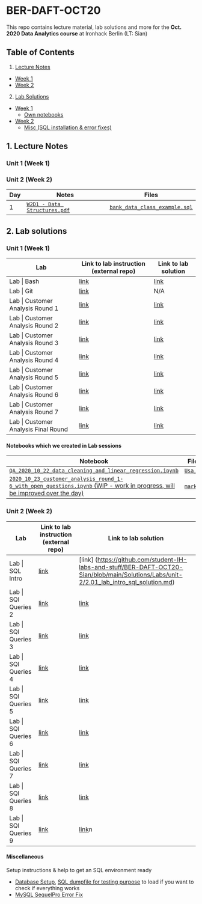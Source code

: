 # BER-DAFT-OCT20


This repo contains lecture material, lab solutions and more for the **Oct. 2020 Data Analytics course** at Ironhack Berlin (LT: Sian)

## Table of Contents

1. [Lecture Notes](#ln)
  * [Week 1](#ln_u1)
  * [Week 2](#ln_u2)
2. [Lab Solutions](#ls)
  * [Week 1](#ls_u1)
    * [Own notebooks](#ls_u1_own)
  * [Week 2](#ls_u2)
    * [Misc (SQL installation & error fixes)](#misc_u)

## 1. Lecture Notes <a name="ln"></a>

### Unit 1 (Week 1) <a name="ln_u1"></a>

### Unit 2 (Week 2) <a name="ln_u2"></a>

| Day | Notes | Files |
|--|--|--|
|1|[`W2D1 - Data Structures.pdf`](https://github.com/student-IH-labs-and-stuff/BER-DAFT-OCT20-SEDA/blob/main/lecture/unit_2/W2D1%20-%20Data%20Structures.pdf)| [`bank_data_class_example.sql`](https://github.com/student-IH-labs-and-stuff/BER-DAFT-OCT20-SEDA/blob/main/lecture/unit_2/bank_data_class_example.sql) |

## 2. Lab solutions

### Unit 1 (Week 1) <a name="ls_u1"></a>

| Lab | Link to lab instruction (external repo) | Link to lab solution |
|-----|-------------------------|----------------------|
| Lab \| Bash | [link](https://github.com/ironhack-labs/lab-bash) | [link](https://github.com/student-IH-labs-and-stuff/BER-DAFT-OCT20-SEDA/blob/main/labs/solutions/1.01_lab_bash_solution.md) |
| Lab \| Git | [link](https://github.com/ironhack-labs/lab-git) | N/A |
| Lab \| Customer Analysis Round 1| [link](https://github.com/ironhack-labs/lab-customer-analysis-round-1)| [link](https://github.com/student-IH-labs-and-stuff/BER-DAFT-OCT20-SEDA/blob/main/labs/solutions/1.03_lab_customer_analysis_round_1_solution.md)|
|Lab \| Customer Analysis Round 2| [link](https://github.com/ironhack-labs/lab-customer-analysis-round-2)| [link](https://github.com/student-IH-labs-and-stuff/BER-DAFT-OCT20-SEDA/blob/main/labs/solutions/1.04_lab_customer_analysis_round_2_solution.md) |
|Lab \| Customer Analysis Round 3| [link](https://github.com/ironhack-labs/lab-customer-analysis-round-3)| [link](https://github.com/student-IH-labs-and-stuff/BER-DAFT-OCT20-SEDA/blob/main/labs/solutions/1.05_lab_customer_analysis_round_3_solution.md) |
| Lab \| Customer Analysis Round 4 | [link](https://github.com/ironhack-labs/lab-customer-analysis-round-4)|[link](https://github.com/student-IH-labs-and-stuff/BER-DAFT-OCT20-SEDA/blob/main/labs/solutions/1.06_lab_customer_analysis_round_4_solution.md)|
|Lab \| Customer Analysis Round 5|[link](https://github.com/ironhack-labs/lab-customer-analysis-round-5)|[link](https://github.com/student-IH-labs-and-stuff/BER-DAFT-OCT20-SEDA/blob/main/labs/solutions/1.07_lab_customer_analysis_round_5_solution.md)|
|Lab \| Customer Analysis Round 6|[link](https://github.com/ironhack-labs/lab-customer-analysis-round-6)|[link](https://github.com/student-IH-labs-and-stuff/BER-DAFT-OCT20-SEDA/blob/main/labs/solutions/1.08_lab_customer_analysis_round_6_solution.md)|
|Lab \| Customer Analysis Round 7|[link](https://github.com/ironhack-labs/lab-customer-analysis-round-7)|[link](https://github.com/student-IH-labs-and-stuff/BER-DAFT-OCT20-SEDA/blob/main/labs/solutions/1.09_lab_customer_analysis_round_7_solution.md)|
|Lab \| Customer Analysis Final Round|[link](https://github.com/ironhack-labs/lab-customer-analysis-final-round)|[link](https://github.com/student-IH-labs-and-stuff/BER-DAFT-OCT20-SEDA/blob/main/labs/solutions/1.09_lab_customer_analysis_final_round_solution.md)|

#### Notebooks which we created in Lab sessions <a name="ls_u1_own"></a>

| Notebook | Files we used in this notebook |
|----------|--------------------------------|
|[`QA_2020_10_22_data_cleaning_and_linear_regression.ipynb`](https://github.com/student-IH-labs-and-stuff/BER-DAFT-OCT20-SEDA/blob/main/labs/notebooks_created_in_class/QA_2020_10_22_data_cleaning_and_linear_regression.ipynb)| [`Usa_Housing.csv`](https://github.com/student-IH-labs-and-stuff/BER-DAFT-OCT20-SEDA/blob/main/labs/notebooks_created_in_class/Usa_Housing.csv)|
|[`2020_10_23_customer_analysis_round_1-6_with_open_questions.ipynb` (WIP - work in progress, will be improved over the day)](https://github.com/student-IH-labs-and-stuff/BER-DAFT-OCT20-SEDA/blob/main/labs/notebooks_created_in_class/2020_10_23_customer_analysis_round_1-6_with_open_questions.ipynb)|[`marketing_customer_analysis.csv`](https://github.com/student-IH-labs-and-stuff/BER-DAFT-OCT20-SEDA/blob/main/labs/notebooks_created_in_class/2020_10_23_data/marketing_customer_analysis.csv)|


### Unit 2 (Week 2) <a name="ls_u2"></a>

| Lab | Link to lab instruction (external repo) | Link to lab solution |
|-----|-------------------------|--------------------------------------|
| Lab \| SQL Intro | [link](https://github.com/ironhack-labs/lab-intro-sql) | [link] (https://github.com/student-IH-labs-and-stuff/BER-DAFT-OCT20-Sian/blob/main/Solutions/Labs/unit-2/2.01_lab_intro_sql_solution.md) |
| Lab \| SQl Queries 2 | [link](https://github.com/ironhack-labs/lab-sql-2) | [link](https://github.com/student-IH-labs-and-stuff/BER-DAFT-OCT20-Sian/blob/main/Solutions/Labs/unit-2/2.02_lab_sql_2_solution.md) |
| Lab \| SQl Queries 3 | [link](https://github.com/ironhack-labs/lab-sql-3)|[link](https://github.com/student-IH-labs-and-stuff/BER-DAFT-OCT20-Sian/blob/main/Solutions/Labs/unit-2/2.02_lab_sql_3_solution.md)|
| Lab \| SQl Queries 4 | [link](https://github.com/ironhack-labs/lab-sql-4) |[link](https://github.com/student-IH-labs-and-stuff/BER-DAFT-OCT20-Sian/blob/main/Solutions/Labs/unit-2/2.02_lab_sql_4_solution.md)|
| Lab \| SQl Queries 5 | [link](https://github.com/ironhack-labs/lab-sql-5) |[link](https://github.com/student-IH-labs-and-stuff/BER-DAFT-OCT20-Sian/blob/main/Solutions/Labs/unit-2/2.02_lab_sql_5_solution.md)|
| Lab \| SQl Queries 6 | [link](https://github.com/ironhack-labs/lab-sql-6) |[link](https://github.com/student-IH-labs-and-stuff/BER-DAFT-OCT20-Sian/blob/main/Solutions/Labs/unit-2/2.02_lab_sql_6_solution.md)|
| Lab \| SQl Queries 7 | [link](https://github.com/ironhack-labs/lab-sql-7) |[link](https://github.com/student-IH-labs-and-stuff/BER-DAFT-OCT20-Sian/blob/main/Solutions/Labs/unit-2/2.02_lab_sql_7_solution.md)|
| Lab \| SQl Queries 8 | [link](https://github.com/ironhack-labs/lab-sql-8) |[link](https://github.com/student-IH-labs-and-stuff/BER-DAFT-OCT20-Sian/blob/main/Solutions/Labs/unit-2/2.02_lab_sql_8_solution.md)|
| Lab \| SQl Queries 9 | [link](https://github.com/ironhack-labs/lab-sql-9) |[link](https://github.com/student-IH-labs-and-stuff/BER-DAFT-OCT20-Sian/blob/main/Solutions/Labs/unit-2/2.02_lab_sql_9_solution.md)n|

#### Miscellaneous <a name="misc_u2"></a>

Setup instructions & help to get an SQL environment ready
* [Database Setup](https://github.com/student-IH-labs-and-stuff/BER-DAFT-OCT20-SEDA/blob/main/misc/setup_instructions_for_next_week/database_setup.md), [SQL dumpfile for testing purpose](https://github.com/student-IH-labs-and-stuff/BER-DAFT-OCT20-SEDA/blob/main/misc/setup_instructions_for_next_week/mysql_dump.sql) to load if you want to check if everything works
* [MySQL SequelPro Error Fix](https://github.com/student-IH-labs-and-stuff/BER-DAFT-OCT20-SEDA/blob/main/misc/setup_instructions_for_next_week/mysql_sequelpro_error_fix.md)
